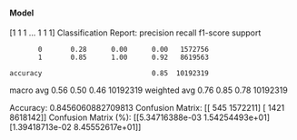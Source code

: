 #### Model
[1 1 1 ... 1 1 1]
Classification Report:
              precision    recall  f1-score   support

           0       0.28      0.00      0.00   1572756
           1       0.85      1.00      0.92   8619563

    accuracy                           0.85  10192319
   macro avg       0.56      0.50      0.46  10192319
weighted avg       0.76      0.85      0.78  10192319

Accuracy: 0.8456060882709813
Confusion Matrix:
[[    545 1572211]
 [   1421 8618142]]
Confusion Matrix (%):
[[5.34716388e-03 1.54254493e+01]
 [1.39418713e-02 8.45552617e+01]]
